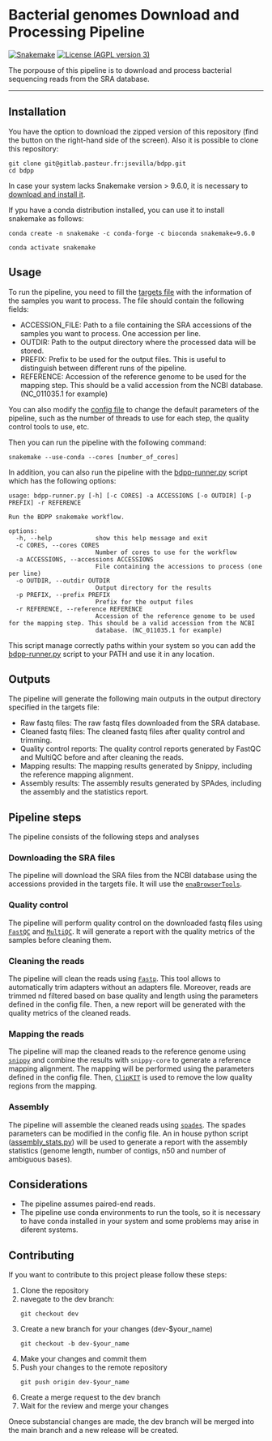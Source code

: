 # Bacterial genomes Download and Processing Pipeline

[![Snakemake](https://img.shields.io/badge/Snakemake-≥9.6.0-brightgreen.svg?style=flat)](https://snakemake.readthedocs.io)
[![License (AGPL version 3)](https://img.shields.io/badge/license-GNU%20AGPL%20version%203-green.svg)](COPYING)

The porpouse of this pipeline is to download and process bacterial sequencing reads from the SRA database.

---

## Installation

You have the option to download the zipped version of this repository (find the button on the right-hand side of the screen). Also it is possible to clone this repository:

```
git clone git@gitlab.pasteur.fr:jsevilla/bdpp.git
cd bdpp

```

In case your system lacks Snakemake version > 9.6.0, it is necessary to [download and install it](https://snakemake.readthedocs.io/en/stable/getting_started/installation.html).

If ypu have a conda distribution installed, you can use it to install snakemake as follows:

```
conda create -n snakemake -c conda-forge -c bioconda snakemake=9.6.0

conda activate snakemake
```

## Usage

To run the pipeline, you need to fill the [targets file](config/target.yaml) with the information of the samples you want to process. The file should contain the following fields:
- ACCESSION_FILE: Path to a file containing the SRA accessions of the samples you want to process. One accession per line.
- OUTDIR: Path to the output directory where the processed data will be stored.
- PREFIX: Prefix to be used for the output files. This is useful to distinguish between different runs of the pipeline.
- REFERENCE: Accession of the reference genome to be used for the mapping step. This should be a valid accession from the NCBI database. (NC_011035.1 for example)

You can also modify the [config file](config/config.yaml) to change the default parameters of the pipeline, such as the number of threads to use for each step, the quality control tools to use, etc.

Then you can run the pipeline with the following command:

```
snakemake --use-conda --cores [number_of_cores]
```

In addition, you can also run the pipeline with the [bdpp-runner.py](bdpp-runner.py) script which has the following options:

```
usage: bdpp-runner.py [-h] [-c CORES] -a ACCESSIONS [-o OUTDIR] [-p PREFIX] -r REFERENCE

Run the BDPP snakemake workflow.

options:
  -h, --help            show this help message and exit
  -c CORES, --cores CORES
                        Number of cores to use for the workflow
  -a ACCESSIONS, --accessions ACCESSIONS
                        File containing the accessions to process (one per line)
  -o OUTDIR, --outdir OUTDIR
                        Output directory for the results
  -p PREFIX, --prefix PREFIX
                        Prefix for the output files
  -r REFERENCE, --reference REFERENCE
                        Accession of the reference genome to be used for the mapping step. This should be a valid accession from the NCBI
                        database. (NC_011035.1 for example)
```
This script manage correctly paths within your system so you can add the [bdpp-runner.py](bdpp-runner.py) script to your PATH and use it in any location.


## Outputs

The pipeline will generate the following main outputs in the output directory specified in the targets file:
- Raw fastq files: The raw fastq files downloaded from the SRA database.
- Cleaned fastq files: The cleaned fastq files after quality control and trimming.
- Quality control reports: The quality control reports generated by FastQC and MultiQC before and after cleaning the reads.
- Mapping results: The mapping results generated by Snippy, including the reference mapping alignment.
- Assembly results: The assembly results generated by SPAdes, including the assembly and the statistics report.

## Pipeline steps

The pipeline consists of the following steps and analyses

### Downloading the SRA files

The pipeline will download the SRA files from the NCBI database using the accessions provided in the targets file. It will use the [`enaBrowserTools`](https://github.com/enasequence/enaBrowserTools).

### Quality control

The pipeline will perform quality control on the downloaded fastq files using [`FastQC`](https://www.bioinformatics.babraham.ac.uk/projects/fastqc/) and [`MultiQC`](https://seqera.io/multiqc/). It will generate a report with the quality metrics of the samples before cleaning them.

### Cleaning the reads

The pipeline will clean the reads using [`Fastp`](https://github.com/OpenGene/fastp). This tool allows to automatically trim adapters without an adapters file. Moreover, reads are trimmed nd filtered based on base quality and length using the parameters defined in the config file. Then, a new report will be generated with the quality metrics of the cleaned reads.

### Mapping the reads

The pipeline will map the cleaned reads to the reference genome using [`snippy`](https://github.com/tseemann/snippy) and combine the results with `snippy-core` to generate a reference mapping alignment. The mapping will be performed using the parameters defined in the config file. Then, [`ClipKIT`](https://github.com/JLSteenwyk/ClipKIT) is used to remove the low quality regions from the mapping.

### Assembly

The pipeline will assemble the cleaned reads using [`spades`](https://github.com/ablab/spades). The spades parameters can be modified in the config file. An in house python script ([assembly_stats.py](scripts/assembly_stats.py)) will be used to generate a report with the assembly statistics (genome length, number of contigs, n50 and number of ambiguous bases).


## Considerations

- The pipeline assumes paired-end reads.
- The pipeline use conda environments to run the tools, so it is necessary to have conda installed in your system and some problems may arise in diferent systems.

## Contributing

If you want to contribute to this project please follow these steps:
1. Clone the repository
2. navegate to the dev branch:
   ```
   git checkout dev
   ```
3. Create a new branch for your changes (dev-$your_name)
   ```
   git checkout -b dev-$your_name
   ```
4. Make your changes and commit them
5. Push your changes to the remote repository
   ```
   git push origin dev-$your_name
   ```
6. Create a merge request to the dev branch
7. Wait for the review and merge your changes

Onece substancial changes are made, the dev branch will be merged into the main branch and a new release will be created.

